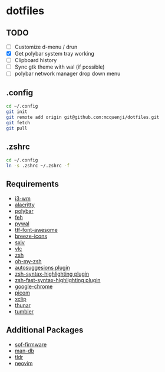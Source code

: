 # dotfiles

## TODO

- [ ] Customize d-menu / drun
- [x] Get polybar system tray working
- [ ] Clipboard history
- [ ] Sync gtk theme with wal (if possible)
- [ ] polybar network manager drop down menu

## .config

```bash
cd ~/.config
git init
git remote add origin git@github.com:mcquenji/dotfiles.git
git fetch
git pull
```

## .zshrc

```bash
cd ~/.config
ln -s .zshrc ~/.zshrc -f
```

## Requirements

- [i3-wm](https://archlinux.org/packages/extra/x86_64/i3-wm/)
- [alacritty](https://archlinux.org/packages/extra/x86_64/alacritty)
- [polybar](https://archlinux.org/packages/extra/x86_64/polybar/)
- [feh](https://archlinux.org/packages/extra/x86_64/feh/)
- [pywal](https://aur.archlinux.org/packages/pywal-git)
- [ttf-font-awesome](https://archlinux.org/packages/extra/any/ttf-font-awesome/)
- [breeze-icons](https://archlinux.org/packages/extra/any/breeze-icons/)
- [sxiv](https://archlinux.org/packages/extra/x86_64/sxiv/)
- [vlc](https://archlinux.org/packages/extra/x86_64/vlc/)
- [zsh](https://archlinux.org/packages/extra/x86_64/zsh/)
- [oh-my-zsh](<https://gist.github.com/n1snt/454b879b8f0b7995740ae04c5fb5b7df#:~:text=syntax%2Dhighlighting%20zsh-,Install%20Oh%20my%20ZSH.,-sh%20%2Dc%20%22%24(curl)>)
- [autosuggesions plugin](https://gist.github.com/n1snt/454b879b8f0b7995740ae04c5fb5b7df#:~:text=autosuggesions%20plugin)
- [zsh-syntax-highlighting plugin](https://gist.github.com/n1snt/454b879b8f0b7995740ae04c5fb5b7df#:~:text=zsh%2Dsyntax%2Dhighlighting%20plugin)
- [zsh-fast-syntax-highlighting plugin](https://gist.github.com/n1snt/454b879b8f0b7995740ae04c5fb5b7df#:~:text=zsh%2Dsyntax%2Dhighlighting-,zsh%2Dfast%2Dsyntax%2Dhighlighting%20plugin,-git%20clone%20https)
- [google-chrome](https://aur.archlinux.org/packages/google-chrome)
- [picom](https://archlinux.org/packages/extra/x86_64/picom/)
- [xclip](https://archlinux.org/packages/extra/x86_64/xclip/)
- [thunar](https://archlinux.org/packages/extra/x86_64/thunar/)
- [tumbler](https://archlinux.org/packages/extra/x86_64/tummbler/)

## Additional Packages

- [sof-firmware](https://archlinux.org/packages/extra/x86_64/sof-firmware/)
- [man-db](https://archlinux.org/packages/core/x86_64/man-db/)
- [tldr](https://archlinux.org/packages/extra/x86_64/tldr/)
- [neovim](https://archlinux.org/packages/extra/x86_64/neovim/)
